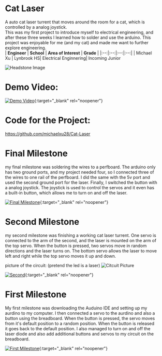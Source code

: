 ﻿# Cat Laser
 A auto cat laser turrent that moves around the room for a cat, which is controlled by a analog joystick.    
This was my first project to introduce myself to electrical engineering, and after these three weeks I learned how to solder and use the arduino. This project was enjoyable for me (and my cat) and made me want to further explore engineering.   
| **Engineer** | **School** | **Area of Interest** | **Grade** |
|:--:|:--:|:--:|:--:|
| Michael Xu | Lynbrook HS| Electrical Enginnering| Incoming Junior

![Headstone Image](https://cdn.discordapp.com/attachments/762764107191156779/860617834366238780/image0.jpg)
  
# Demo Video:
[![Demo Video](https://cdn.discordapp.com/attachments/501260125731028994/862438682706313256/Screen_Shot_2021-07-07_at_2.03.13_PM.png )](https://www.youtube.com/watch?v=AGEDjoDWGVE "Demo Night Video"){:target="_blank" rel="noopener"}
# Code for the Project:  
https://github.com/michaelxu28/Cat-Laser   

# Final Milestone
my final milestone was soldering the wires to a perfboard. The arduino only has two ground ports, and my project needed four, so I connected three of the wires to one rail of the perfboard. I did the same with the 5v port and used the second ground port for the laser. Finally, I switched the button with a analog joystick. The joystick is used to control the servos and it even has a built-in button, which allows me to turn on and off the laser. 

[![Final Milestone](https://cdn.discordapp.com/attachments/501260125731028994/862438682706313256/Screen_Shot_2021-07-07_at_2.03.13_PM.png )](https://www.youtube.com/watch?v=ookglHMfglg "Final Milestone"){:target="_blank" rel="noopener"}

# Second Milestone
my second milestone was finishing a working cat laser turrent. One servo is connected to the arm of the second, and the laser is mounted on the arm of the top servo. When the button is pressed, two servos move in random directions and the laser turns on. The bottom servo allows the laser to move left and right while the top servo moves it up and down.  
  
picture of the circuit: (pretend the led is a laser)
![Citcuit Picture](https://cdn.discordapp.com/attachments/768950025471918110/858089600447021066/Screen_Shot_2021-06-25_at_1.59.19_PM.png)
  
    
      
        
          
            
            
[![Second](https://cdn.discordapp.com/attachments/501260125731028994/862438682706313256/Screen_Shot_2021-07-07_at_2.03.13_PM.png)](https://www.youtube.com/watch?v=328fONESxTU "Second Milestone"){:target="_blank" rel="noopener"}
# First Milestone
  

My first milestone was downloading the Auduino IDE and setting up my aurdino to my computer. I then connected a servo to the aurdino and also a button using the breadboard. When the button is pressed, the servo moves from it's default position to a random position. When the button is released it goes back to the default position. I also managed to turn on and off the laser diode and also add additional buttons and servos to my circuit on the breadboard. 

[![First Milestone](https://cdn.discordapp.com/attachments/501260125731028994/862438682706313256/Screen_Shot_2021-07-07_at_2.03.13_PM.png)](https://youtu.be/UzFh56dkveo "First Milestone"){:target="_blank" rel="noopener"}
